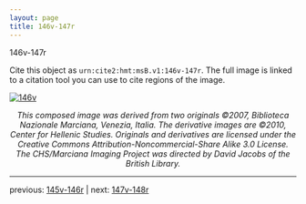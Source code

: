 ```yaml
---
layout: page
title: 146v-147r
---
```


146v-147r

Cite this object as `urn:cite2:hmt:msB.v1:146v-147r`. The full image is linked to a citation tool you can use to cite regions of the image.

[![146v](http://www.homermultitext.org/iipsrv?IIIF=/project/homer/pyramidal/deepzoom/hmt/vbbifolio/v1/vb_146v_147r.tif/full/800,/0/default.jpg)](http://www.homermultitext.org/ict2/?urn=urn:cite2:hmt:vbbifolio.v1:vb_146v_147r) 

<p style="text-align: center; font-style: italic;">This composed image was derived from two originals ©2007, Biblioteca Nazionale Marciana, Venezia, Italia. The derivative images are ©2010, Center for Hellenic Studies. Originals and derivatives are licensed under the Creative Commons Attribution-Noncommercial-Share Alike 3.0 License. The CHS/Marciana Imaging Project was directed by David Jacobs of the British Library.</p>

---

previous: [145v-146r](../145v-146r/) | next: [147v-148r](../147v-148r/)
